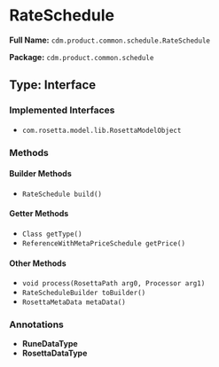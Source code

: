 # RateSchedule

**Full Name:** `cdm.product.common.schedule.RateSchedule`

**Package:** `cdm.product.common.schedule`

## Type: Interface

### Implemented Interfaces

- `com.rosetta.model.lib.RosettaModelObject`

### Methods

#### Builder Methods

- `RateSchedule build()`

#### Getter Methods

- `Class getType()`
- `ReferenceWithMetaPriceSchedule getPrice()`

#### Other Methods

- `void process(RosettaPath arg0, Processor arg1)`
- `RateScheduleBuilder toBuilder()`
- `RosettaMetaData metaData()`

### Annotations

- **RuneDataType**
- **RosettaDataType**

